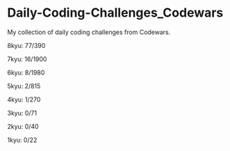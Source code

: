 # Daily-Coding-Challenges_Codewars

My collection of daily coding challenges from Codewars.

8kyu: 77/390

7kyu: 16/1900

6kyu: 8/1980

5kyu: 2/815

4kyu: 1/270

3kyu: 0/71

2kyu: 0/40

1kyu: 0/22


